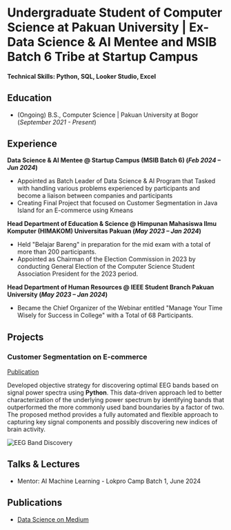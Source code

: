 # Undergraduate Student of Computer Science at Pakuan University | Ex-Data Science & AI Mentee and MSIB Batch 6 Tribe at Startup Campus

#### Technical Skills: Python, SQL, Looker Studio, Excel

## Education		        		
- (Ongoing) B.S., Computer Science | Pakuan University at Bogor (_September 2021 - Present_)

## Experience
**Data Science & AI Mentee @ Startup Campus (MSIB Batch 6)  (_Feb 2024 – Jun 2024_)**
- Appointed as Batch Leader of Data Science & AI Program that Tasked with handling various problems experienced by participants and become a liaison between companies and participants
- Creating Final Project that focused on Customer Segmentation in Java Island for an E-commerce using Kmeans

**Head Department of Education & Science @ Himpunan Mahasiswa Ilmu Komputer (HIMAKOM) Universitas Pakuan (_May 2023 – Jan 2024_)**
- Held "Belajar Bareng" in preparation for the mid exam with a total of more than 200 participants.
- Appointed as Chairman of the Election Commission in 2023 by conducting General Election of the Computer Science Student Association President for the 2023 period.

**Head Department of Human Resources @ IEEE Student Branch Pakuan University (_May 2023 – Jan 2024_)**
- Became the Chief Organizer of the Webinar entitled "Manage Your Time Wisely for Success in College" with a Total of 68 Participants.

## Projects
### Customer Segmentation on E-commerce
[Publication](https://medium.com/@pilarkbr/segmentasi-pelanggan-menggunakan-rfm-dan-k-means-978f2cfa5ca4)

Developed objective strategy for discovering optimal EEG bands based on signal power spectra using **Python**. This data-driven approach led to better characterization of the underlying power spectrum by identifying bands that outperformed the more commonly used band boundaries by a factor of two. The proposed method provides a fully automated and flexible approach to capturing key signal components and possibly discovering new indices of brain activity.

![EEG Band Discovery](/assets/img/eeg_band_discovery.jpeg)

## Talks & Lectures
- Mentor: AI Machine Learning - Lokpro Camp Batch 1, June 2024

## Publications

- [Data Science on Medium](https://medium.com/@pilarkbr)
